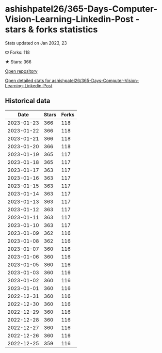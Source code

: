 # ashishpatel26/365-Days-Computer-Vision-Learning-Linkedin-Post - stars & forks statistics

Stats updated on Jan 2023, 23

☋ Forks: 118

★ Stars: 366

[Open repository](https://github.com/ashishpatel26/365-Days-Computer-Vision-Learning-Linkedin-Post)

[Open detailed stats for ashishpatel26/365-Days-Computer-Vision-Learning-Linkedin-Post](https://reviewgithub.com/rep/ashishpatel26/365-Days-Computer-Vision-Learning-Linkedin-Post)

## Historical data
| Date | Stars | Forks |
|------|-------|-------|
| 2023-01-23 | 366 | 118 | 
| 2023-01-22 | 366 | 118 | 
| 2023-01-21 | 366 | 118 | 
| 2023-01-20 | 366 | 118 | 
| 2023-01-19 | 365 | 117 | 
| 2023-01-18 | 365 | 117 | 
| 2023-01-17 | 363 | 117 | 
| 2023-01-16 | 363 | 117 | 
| 2023-01-15 | 363 | 117 | 
| 2023-01-14 | 363 | 117 | 
| 2023-01-13 | 363 | 117 | 
| 2023-01-12 | 363 | 117 | 
| 2023-01-11 | 363 | 117 | 
| 2023-01-10 | 363 | 117 | 
| 2023-01-09 | 362 | 116 | 
| 2023-01-08 | 362 | 116 | 
| 2023-01-07 | 360 | 116 | 
| 2023-01-06 | 360 | 116 | 
| 2023-01-05 | 360 | 116 | 
| 2023-01-03 | 360 | 116 | 
| 2023-01-02 | 360 | 116 | 
| 2023-01-01 | 360 | 116 | 
| 2022-12-31 | 360 | 116 | 
| 2022-12-30 | 360 | 116 | 
| 2022-12-29 | 360 | 116 | 
| 2022-12-28 | 360 | 116 | 
| 2022-12-27 | 360 | 116 | 
| 2022-12-26 | 360 | 116 | 
| 2022-12-25 | 359 | 116 | 

